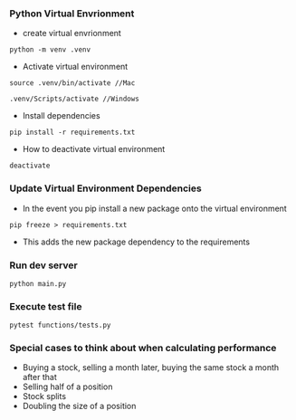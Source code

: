 ### Python Virtual Envrionment

- create virtual envrionment

```
python -m venv .venv
```

- Activate virtual environment

```
source .venv/bin/activate //Mac

.venv/Scripts/activate //Windows
```

- Install dependencies

```
pip install -r requirements.txt
```

- How to deactivate virtual environment

```
deactivate
```

### Update Virtual Environment Dependencies

- In the event you pip install a new package onto the virtual environment

```
pip freeze > requirements.txt
```

- This adds the new package dependency to the requirements

### Run dev server

```
python main.py
```

### Execute test file

```
pytest functions/tests.py
```

### Special cases to think about when calculating performance

- Buying a stock, selling a month later, buying the same stock a month after that
- Selling half of a position
- Stock splits
- Doubling the size of a position
